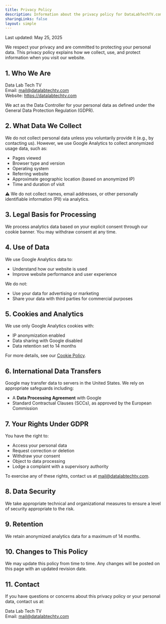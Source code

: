 ```yaml
---
title: Privacy Policy
description: Information about the privacy policy for DataLabTechTV.com.
sharingLinks: false
layout: simple
---
```


Last updated: May 25, 2025

We respect your privacy and are committed to protecting your personal data. This privacy policy explains how we collect, use, and protect information when you visit our website.

## 1. Who We Are

Data Lab Tech TV<br>
Email: mail@datalabtechtv.com<br>
Website: https://datalabtechtv.com<br>

We act as the Data Controller for your personal data as defined under the General Data Protection Regulation (GDPR).

## 2. What Data We Collect

We do not collect personal data unless you voluntarily provide it (e.g., by contacting us). However, we use Google Analytics to collect anonymized usage data, such as:

- Pages viewed
- Browser type and version
- Operating system
- Referring website
- Approximate geographic location (based on anonymized IP)
- Time and duration of visit

⚠️ We do not collect names, email addresses, or other personally identifiable information (PII) via analytics.

## 3. Legal Basis for Processing

We process analytics data based on your explicit consent through our cookie banner. You may withdraw consent at any time.

## 4. Use of Data

We use Google Analytics data to:

- Understand how our website is used
- Improve website performance and user experience

We do not:

- Use your data for advertising or marketing
- Share your data with third parties for commercial purposes

## 5. Cookies and Analytics

We use only Google Analytics cookies with:

- IP anonymization enabled
- Data sharing with Google disabled
- Data retention set to 14 months

For more details, see our [Cookie Policy](../cookies).

## 6. International Data Transfers

Google may transfer data to servers in the United States. We rely on appropriate safeguards including:

- A **Data Processing Agreement** with Google
- Standard Contractual Clauses (SCCs), as approved by the European Commission

## 7. Your Rights Under GDPR

You have the right to:

- Access your personal data
- Request correction or deletion
- Withdraw your consent
- Object to data processing
- Lodge a complaint with a supervisory authority

To exercise any of these rights, contact us at mail@datalabtechtv.com.

## 8. Data Security

We take appropriate technical and organizational measures to ensure a level of security appropriate to the risk.

## 9. Retention

We retain anonymized analytics data for a maximum of 14 months.

## 10. Changes to This Policy

We may update this policy from time to time. Any changes will be posted on this page with an updated revision date.

## 11. Contact

If you have questions or concerns about this privacy policy or your personal data, contact us at:

Data Lab Tech TV<br>
Email: mail@datalabtechtv.com
